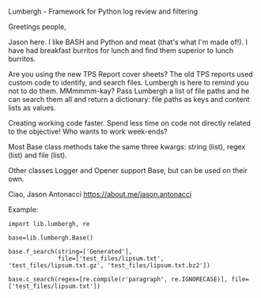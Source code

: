 Lumbergh - Framework for Python log review and filtering

Greetings people,

Jason here. I like BASH and Python and meat (that's what I'm made of!). 
I have had breakfast burritos for lunch and find them superior to lunch 
burritos.

Are you using the new TPS Report cover sheets?  The old TPS reports used custom
code to identify, and search files.  Lumbergh is here to remind you not to do 
them.  MMmmmm-kay?  Pass Lumbergh a list of file paths and he can search them 
all and return a dictionary: file paths as keys and content lists as values.

Creating working code faster. Spend less time on code not directly related to 
the objective!  Who wants to work week-ends?

Most Base class methods take the same three kwargs: string (list), regex (list) and file (list).

Other classes Logger and Opener support Base, but can be used on their own.

Ciao,
Jason Antonacci
https://about.me/jason.antonacci

Example: 

    import lib.lumbergh, re

    base=lib.lumbergh.Base()

    base.f_search(string=['Generated'],
                  file=['test_files/lipsum.txt', 'test_files/lipsum.txt.gz', 'test_files/lipsum.txt.bz2'])

    base.c_search(regex=[re.compile(r'paragraph', re.IGNORECASE)], file=['test_files/lipsum.txt'])
